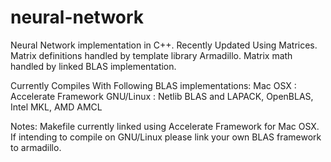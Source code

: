 # neural-network
Neural Network implementation in C++.
Recently Updated Using Matrices.
Matrix definitions handled by template library Armadillo.
Matrix math handled by linked BLAS implementation.

Currently Compiles With Following BLAS implementations:
Mac OSX   : Accelerate Framework
GNU/Linux : Netlib BLAS and LAPACK, OpenBLAS, Intel MKL, AMD AMCL

Notes:
Makefile currently linked using Accelerate Framework for Mac OSX.
If intending to compile on GNU/Linux please link your own BLAS framework to armadillo.
